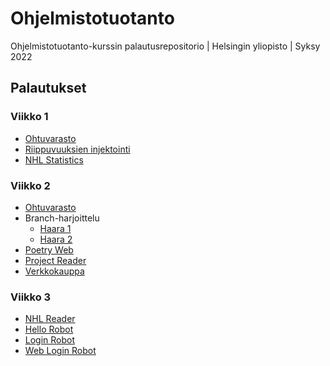 # Ohjelmistotuotanto

Ohjelmistotuotanto-kurssin palautusrepositorio | Helsingin yliopisto | Syksy 2022

## Palautukset

### Viikko 1

- [Ohtuvarasto](https://github.com/rikurauhala/ohtuvarasto)
- [Riippuvuuksien injektointi](https://github.com/rikurauhala/ohjelmistotuotanto/tree/main/palautukset/viikko1/riippuvuuksien-injektointi-1)
- [NHL Statistics](https://github.com/rikurauhala/ohjelmistotuotanto/tree/main/palautukset/viikko1/nhl-statistics-1)

### Viikko 2

- [Ohtuvarasto](https://github.com/rikurauhala/ohtuvarasto)
- Branch-harjoittelu
  - [Haara 1](https://github.com/rikurauhala/ohjelmistotuotanto/tree/haara1)
  - [Haara 2](https://github.com/rikurauhala/ohjelmistotuotanto/tree/haara2)
- [Poetry Web](https://github.com/rikurauhala/ohjelmistotuotanto/tree/main/palautukset/viikko2/poetry-web)
- [Project Reader](https://github.com/rikurauhala/ohjelmistotuotanto/tree/main/palautukset/viikko2/project-reader)
- [Verkkokauppa](https://github.com/rikurauhala/ohjelmistotuotanto/tree/main/palautukset/viikko2/verkkokauppa-1)

### Viikko 3

- [NHL Reader](https://github.com/rikurauhala/ohjelmistotuotanto/tree/main/palautukset/viikko3/nhl-reader)
- [Hello Robot](https://github.com/rikurauhala/ohjelmistotuotanto/tree/main/palautukset/viikko3/hello-robot)
- [Login Robot](https://github.com/rikurauhala/ohjelmistotuotanto/tree/main/palautukset/viikko3/login-robot)
- [Web Login Robot](https://github.com/rikurauhala/ohjelmistotuotanto/tree/main/palautukset/viikko3/web-login-robot)
